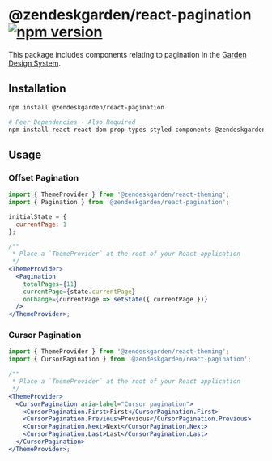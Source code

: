 # @zendeskgarden/react-pagination [![npm version](https://flat.badgen.net/npm/v/@zendeskgarden/react-pagination)](https://www.npmjs.com/package/@zendeskgarden/react-pagination)

This package includes components relating to pagination in the
[Garden Design System](https://zendeskgarden.github.io/).

## Installation

```sh
npm install @zendeskgarden/react-pagination

# Peer Dependencies - Also Required
npm install react react-dom prop-types styled-components @zendeskgarden/react-theming
```

## Usage

### Offset Pagination

```jsx
import { ThemeProvider } from '@zendeskgarden/react-theming';
import { Pagination } from '@zendeskgarden/react-pagination';

initialState = {
  currentPage: 1
};

/**
 * Place a `ThemeProvider` at the root of your React application
 */
<ThemeProvider>
  <Pagination
    totalPages={11}
    currentPage={state.currentPage}
    onChange={currentPage => setState({ currentPage })}
  />
</ThemeProvider>;
```

### Cursor Pagination

```jsx
import { ThemeProvider } from '@zendeskgarden/react-theming';
import { CursorPagination } from '@zendeskgarden/react-pagination';

/**
 * Place a `ThemeProvider` at the root of your React application
 */
<ThemeProvider>
  <CursorPagination aria-label="Cursor pagination">
    <CursorPagination.First>First</CursorPagination.First>
    <CursorPagination.Previous>Previous</CursorPagination.Previous>
    <CursorPagination.Next>Next</CursorPagination.Next>
    <CursorPagination.Last>Last</CursorPagination.Last>
  </CursorPagination>
</ThemeProvider>;
```
